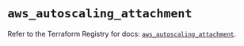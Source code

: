 # `aws_autoscaling_attachment`

Refer to the Terraform Registry for docs: [`aws_autoscaling_attachment`](https://registry.terraform.io/providers/hashicorp/aws/5.72.0/docs/resources/autoscaling_attachment).
